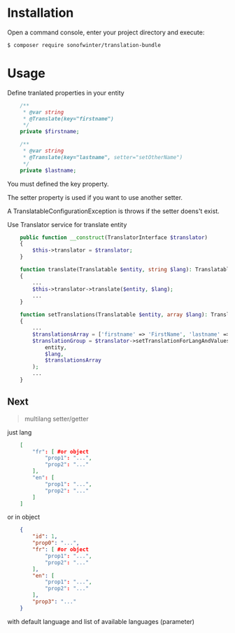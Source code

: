 Installation
============


Open a command console, enter your project directory and execute:

```bash
$ composer require sonofwinter/translation-bundle
```

Usage
=====

Define tranlated properties in your entity

```php
    /**
     * @var string
     * @Translate(key="firstname")
     */
    private $firstname;

    /**
     * @var string
     * @Translate(key="lastname", setter="setOtherName")
     */
    private $lastname;
```

You must defined the key property. 

The setter property is used if you want to use another setter.

A TranslatableConfigurationException is throws if the setter doens't exist.

Use Translator service for translate entity

```php
    public function __construct(TranslatorInterface $translator)
    {
        $this->translator = $translator;
    }

    function translate(Translatable $entity, string $lang): Translatable
    {
        ...
        $this->translator->translate($entity, $lang);
        ...
    }

    function setTranslations(Translatable $entity, array $lang): Translatable
    {
        ...
        $translationsArray = ['firstname' => 'FirstName', 'lastname' => 'LastName'];
        $translationGroup = $translator->setTranslationForLangAndValues(
            entity,
            $lang,
            $translationsArray
        );
        ...
    }
```

## Next

> multilang setter/getter

just lang

~~~json
    [
        "fr": [ #or object
            "prop1": "...",
            "prop2": "..."
        ],
        "en": [
            "prop1": "...",
            "prop2": "..."
        ]
    ]
~~~

or in object

~~~json
    {
        "id": 1,
        "prop0": "...",
        "fr": [ #or object
            "prop1": "...",
            "prop2": "..."
        ],
        "en": [
            "prop1": "...",
            "prop2": "..."
        ],
        "prop3": "..."
    }
~~~

with default language and list of available languages (parameter)
